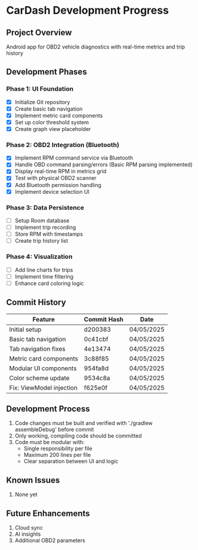 # CarDash Development Progress

## Project Overview
Android app for OBD2 vehicle diagnostics with real-time metrics and trip history

## Development Phases

### Phase 1: UI Foundation
- [x] Initialize Git repository
- [x] Create basic tab navigation
- [x] Implement metric card components
- [x] Set up color threshold system
- [x] Create graph view placeholder

### Phase 2: OBD2 Integration (Bluetooth)
- [x] Implement RPM command service via Bluetooth  
- [x] Handle OBD command parsing/errors (Basic RPM parsing implemented)
- [x] Display real-time RPM in metrics grid
- [x] Test with physical OBD2 scanner
- [x] Add Bluetooth permission handling
- [x] Implement device selection UI

### Phase 3: Data Persistence
- [ ] Setup Room database
- [ ] Implement trip recording
- [ ] Store RPM with timestamps
- [ ] Create trip history list

### Phase 4: Visualization
- [ ] Add line charts for trips
- [ ] Implement time filtering
- [ ] Enhance card coloring logic

## Commit History
| Feature | Commit Hash | Date |
|---------|-------------|------|
| Initial setup | d200383 | 04/05/2025 |
| Basic tab navigation | 0c41cbf | 04/05/2025 |
| Tab navigation fixes | 4e13474 | 04/05/2025 |
| Metric card components | 3c88f85 | 04/05/2025 |
| Modular UI components | 954fa8d | 04/05/2025 |
| Color scheme update | 9534c8a | 04/05/2025 |
| Fix: ViewModel injection | f625e0f | 04/05/2025 |

## Development Process
1. Code changes must be built and verified with './gradlew assembleDebug' before commit
2. Only working, compiling code should be committed
3. Code must be modular with:
   - Single responsibility per file
   - Maximum 200 lines per file
   - Clear separation between UI and logic

## Known Issues
1. None yet

## Future Enhancements
1. Cloud sync
2. AI insights
3. Additional OBD2 parameters
